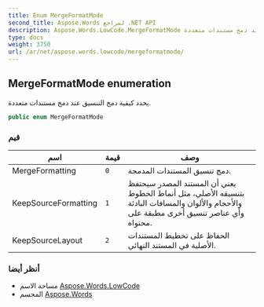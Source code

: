 ```yaml
---
title: Enum MergeFormatMode
second_title: Aspose.Words لمراجع .NET API
description: Aspose.Words.LowCode.MergeFormatMode تعداد. يحدد كيفية دمج التنسيق عند دمج مستندات متعددة.
type: docs
weight: 3750
url: /ar/net/aspose.words.lowcode/mergeformatmode/
---
```

## MergeFormatMode enumeration

يحدد كيفية دمج التنسيق عند دمج مستندات متعددة.

```csharp
public enum MergeFormatMode
```

### قيم

| اسم | قيمة | وصف |
| --- | --- | --- |
| MergeFormatting | `0` | دمج تنسيق المستندات المدمجة. |
| KeepSourceFormatting | `1` | يعني أن المستند المصدر سيحتفظ بتنسيقه الأصلي، مثل أنماط الخطوط والأحجام والألوان والمسافات البادئة وأي عناصر تنسيق أخرى مطبقة على محتواه. |
| KeepSourceLayout | `2` | الحفاظ على تخطيط المستندات الأصلية في المستند النهائي. |

### أنظر أيضا

* مساحة الاسم [Aspose.Words.LowCode](../../aspose.words.lowcode/)
* المجسم [Aspose.Words](../../)


